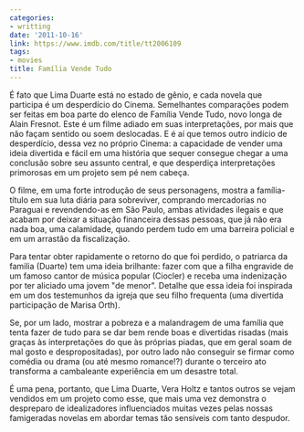 ```yaml
---
categories:
- writting
date: '2011-10-16'
link: https://www.imdb.com/title/tt2006109
tags:
- movies
title: Família Vende Tudo
---
```


É fato que Lima Duarte está no estado de gênio, e cada novela que participa é um desperdício do Cinema. Semelhantes comparações podem ser feitas em boa parte do elenco de Família Vende Tudo, novo longa de Alain Fresnot. Este é um filme adiado em suas interpretações, por mais que não façam sentido ou soem deslocadas. E é aí que temos outro indício de desperdício, dessa vez no próprio Cinema: a capacidade de vender uma ideia divertida e fácil em uma história que sequer consegue chegar a uma conclusão sobre seu assunto central, e que desperdiça interpretações primorosas em um projeto sem pé nem cabeça.

O filme, em uma forte introdução de seus personagens, mostra a família-título em sua luta diária para sobreviver, comprando mercadorias no Paraguai e revendendo-as em São Paulo, ambas atividades ilegais e que acabam por deixar a situação financeira dessas pessoas, que já não era nada boa, uma calamidade, quando perdem tudo em uma barreira policial e em um arrastão da fiscalização.

Para tentar obter rapidamente o retorno do que foi perdido, o patriarca da familia (Duarte) tem uma ideia brilhante: fazer com que a filha engravide de um famoso cantor de música popular (Ciocler) e receba uma indenização por ter aliciado uma jovem "de menor". Detalhe que essa ideia foi inspirada em um dos testemunhos da igreja que seu filho frequenta (uma divertida participação de Marisa Orth).

Se, por um lado, mostrar a pobreza e a malandragem de uma família que tenta fazer de tudo para se dar bem rende boas e divertidas risadas (mais graças às interpretações do que às próprias piadas, que em geral soam de mal gosto e despropositadas), por outro lado não conseguir se firmar como comédia ou drama (ou até mesmo romance!?) durante o terceiro ato transforma a cambaleante experiência em um desastre total.

É uma pena, portanto, que Lima Duarte, Vera Holtz e tantos outros se vejam vendidos em um projeto como esse, que mais uma vez demonstra o despreparo de idealizadores influenciados muitas vezes pelas nossas famigeradas novelas em abordar temas tão sensíveis com tanto despudor.

